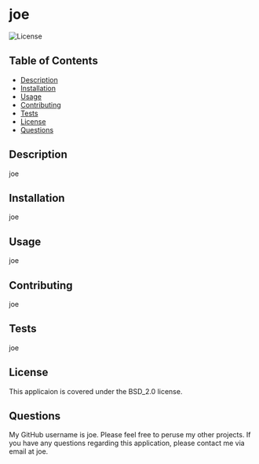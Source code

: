 
# joe

![License](https://img.shields.io/badge/License-BSD_2.0-blue.svg)

## Table of Contents
* [Description](#description)
* [Installation](#installation)
* [Usage](#usage)
* [Contributing](#contributing)
* [Tests](#tests)
* [License](#license)
* [Questions](#questions)

## Description <a name="description"></a>
joe

## Installation <a name="installation"></a>
joe

## Usage <a name="usage"></a>
joe

## Contributing <a name="contributing"></a>
joe

## Tests <a name="tests"></a>
joe

## License <a name="license"></a>
This applicaion is covered under the BSD_2.0 license.

## Questions <a name="questions"></a>
My GitHub username is joe.  Please feel free to peruse my other projects.
If you have any questions regarding this application, please contact me via email at joe.

  